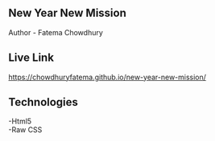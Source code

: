 ## New Year New Mission 
Author - Fatema Chowdhury
## Live Link
https://chowdhuryfatema.github.io/new-year-new-mission/
## Technologies
-Html5 <br/>
-Raw CSS 
